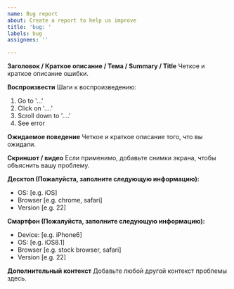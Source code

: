```yaml
---
name: Bug report
about: Create a report to help us improve
title: 'bug: '
labels: bug
assignees: ''

---
```


**Заголовок / Краткое описание / Тема / Summary / Title**
Четкое и краткое описание ошибки.

**Воспроизвести**
Шаги к воспроизведению:
1. Go to '...'
2. Click on '....'
3. Scroll down to '....'
4. See error

**Ожидаемое поведение**
Четкое и краткое описание того, что вы ожидали.

**Скриншот / видео**
Если применимо, добавьте снимки экрана, чтобы объяснить вашу проблему.

**Десктоп (Пожалуйста, заполните следующую информацию):**
 - OS: [e.g. iOS]
 - Browser [e.g. chrome, safari]
 - Version [e.g. 22]

**Смартфон (Пожалуйста, заполните следующую информацию):**
 - Device: [e.g. iPhone6]
 - OS: [e.g. iOS8.1]
 - Browser [e.g. stock browser, safari]
 - Version [e.g. 22]

**Дополнительный контекст**
Добавьте любой другой контекст проблемы здесь.
